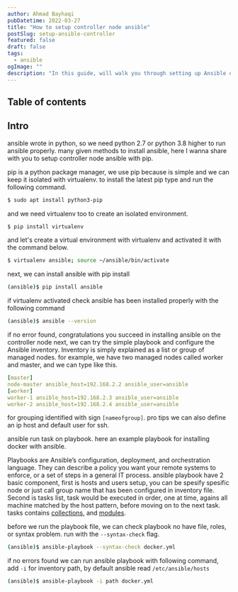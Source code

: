 ```yaml
---
author: Ahmad Bayhaqi
pubDatetime: 2022-03-27
title: "How to setup controller node ansible"
postSlug: setup-ansible-controller
featured: false
draft: false
tags:
  - ansible
ogImage: ""
description: "In this guide, will walk you through setting up Ansible on your controller node using Python's virtual environment and pip package manager. This ensures a clean and isolated installation."
---
```


## Table of contents

## Intro

ansible wrote in python, so we need python 2.7 or python 3.8 higher to run ansible
properly. many given methods to install ansible, here I wanna share with you to
setup controller node ansible with pip.

pip is a python package manager, we use pip because is simple and we can keep it
isolated with virtualenv. to install the latest pip type and run the following
command.

```bash
$ sudo apt install python3-pip
```

and we need virtualenv too to create an isolated environment.

```bash
$ pip install virtualenv
```

and let's create a virtual environment with virtualenv and activated it with the
command below.

```bash
$ virtualenv ansible; source ~/ansible/bin/activate
```

next, we can install ansible with pip install

```bash
(ansible)$ pip install ansible
```

if virtualenv activated check ansible has been installed properly with the
following command

```bash
(ansible)$ ansible --version
```

if no error found, congratulations you succeed in installing ansible on the
controller node next, we can try the simple playbook and configure the Ansible
inventory. Inventory is simply explained as a list or group of managed nodes.
for example, we have two managed nodes called worker and master, and we can type
like this.

```yaml
[master]
node-master ansible_host=192.168.2.2 ansible_user=ansible
[worker]
worker-1 ansible_host=192.168.2.3 ansible_user=ansible
worker-2 ansible_host=192.168.2.4 ansible_user=ansible
```

for grouping identified with sign `[nameofgroup]`. pro tips we can also define
an ip host and default user for ssh.

ansible run task on playbook. here an example playbook for installing docker with
ansible.

<script src="https://gist.github.com/Kyuubang/4fd98b59ab811562b9214b90575e29e5.js"></script>

Playbooks are Ansible’s configuration, deployment, and orchestration language.
They can describe a policy you want your remote systems to enforce, or a set of
steps in a general IT process. ansible playbook have 2 basic component, first is
hosts and users setup, you can be spesify spesific node or just call group name
that has been configured in inventory file. Second is tasks list, task would be
executed in order, one at time, agains all machine matched by the host pattern,
before moving on to the next task. tasks contains
[collections](https://docs.ansible.com/ansible/latest/collections/index.html),
and [modules](https://docs.ansible.com/ansible/2.8/modules/list_of_all_modules.html).

before we run the playbook file, we can check playbook no have file, roles, or
syntax problem. run with the `--syntax-check` flag.

```bash
(ansible)$ ansible-playbook --syntax-check docker.yml
```

if no errors found we can run ansible playbook with following command, add `-i`
for inventory path, by default ansible read `/etc/ansible/hosts`

```bash
(ansible)$ ansible-playbook -i path docker.yml
```
